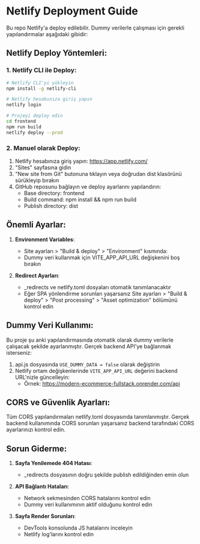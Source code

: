 # Netlify Deployment Guide

Bu repo Netlify'a deploy edilebilir. Dummy verilerle çalışması için gerekli yapılandırmalar aşağıdaki gibidir:

## Netlify Deploy Yöntemleri:

### 1. Netlify CLI ile Deploy:

```bash
# Netlify CLI'yi yükleyin
npm install -g netlify-cli

# Netlify hesabınıza giriş yapın
netlify login

# Projeyi deploy edin
cd frontend
npm run build
netlify deploy --prod
```

### 2. Manuel olarak Deploy:

1. Netlify hesabınıza giriş yapın: https://app.netlify.com/
2. "Sites" sayfasına gidin
3. "New site from Git" butonuna tıklayın veya doğrudan dist klasörünü sürükleyip bırakın
4. GitHub reposunu bağlayın ve deploy ayarlarını yapılandırın:
   - Base directory: frontend
   - Build command: npm install && npm run build
   - Publish directory: dist

## Önemli Ayarlar:

1. **Environment Variables**:
   - Site ayarları > "Build & deploy" > "Environment" kısmında:
   - Dummy veri kullanmak için VITE_APP_API_URL değişkenini boş bırakın

2. **Redirect Ayarları**:
   - _redirects ve netlify.toml dosyaları otomatik tanımlanacaktır
   - Eğer SPA yönlendirme sorunları yaşarsanız Site ayarları > "Build & deploy" > "Post processing" > "Asset optimization" bölümünü kontrol edin

## Dummy Veri Kullanımı:

Bu proje şu anki yapılandırmasında otomatik olarak dummy verilerle çalışacak şekilde ayarlanmıştır. Gerçek backend API'ye bağlanmak isterseniz:

1. api.js dosyasında `USE_DUMMY_DATA = false` olarak değiştirin
2. Netlify ortam değişkenlerinde `VITE_APP_API_URL` değerini backend URL'nizle güncelleyin:
   - Örnek: https://modern-ecommerce-fullstack.onrender.com/api
   
## CORS ve Güvenlik Ayarları:

Tüm CORS yapılandırmaları netlify.toml dosyasında tanımlanmıştır. Gerçek backend kullanımında CORS sorunları yaşarsanız backend tarafındaki CORS ayarlarınızı kontrol edin.

## Sorun Giderme:

1. **Sayfa Yenilemede 404 Hatası**: 
   - _redirects dosyasının doğru şekilde publish edildiğinden emin olun

2. **API Bağlantı Hataları**:
   - Network sekmesinden CORS hatalarını kontrol edin
   - Dummy veri kullanımının aktif olduğunu kontrol edin

3. **Sayfa Render Sorunları**:
   - DevTools konsolunda JS hatalarını inceleyin
   - Netlify log'larını kontrol edin